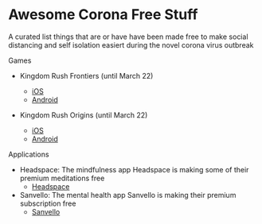 # Awesome Corona Free Stuff

A curated list things that are or have have been made free to make social distancing and self isolation easiert during the novel corona virus outbreak

Games

* Kingdom Rush Frontiers (until March 22)
    * [iOS](ironhi.de/b/2w3dsNT)
    * [Android](http://ironhi.de/b/2IOsBFd)

* Kingdom Rush Origins (until March 22)
    * [iOS](ironhi.de/b/2IUQlaI)
    * [Android](ironhi.de/b/2wZLe6I)


Applications
* Headspace: The mindfulness app Headspace is making some of their premium meditations free
    * [Headspace](https://www.headspace.com/)
* Sanvello: The mental health app Sanvello is making their premium subscription free
    * [Sanvello](https://www.sanvello.com/coronavirus-anxiety-support/)


